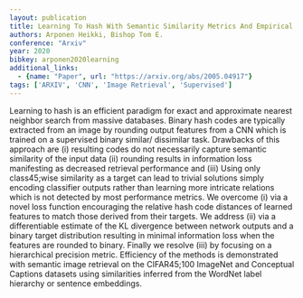 ```yaml
---
layout: publication
title: Learning To Hash With Semantic Similarity Metrics And Empirical KL Divergence
authors: Arponen Heikki, Bishop Tom E.
conference: "Arxiv"
year: 2020
bibkey: arponen2020learning
additional_links:
  - {name: "Paper", url: "https://arxiv.org/abs/2005.04917"}
tags: ['ARXIV', 'CNN', 'Image Retrieval', 'Supervised']
---
```

Learning to hash is an efficient paradigm for exact and approximate nearest neighbor search from massive databases. Binary hash codes are typically extracted from an image by rounding output features from a CNN which is trained on a supervised binary similar/ dissimilar task. Drawbacks of this approach are (i) resulting codes do not necessarily capture semantic similarity of the input data (ii) rounding results in information loss manifesting as decreased retrieval performance and (iii) Using only class45;wise similarity as a target can lead to trivial solutions simply encoding classifier outputs rather than learning more intricate relations which is not detected by most performance metrics. We overcome (i) via a novel loss function encouraging the relative hash code distances of learned features to match those derived from their targets. We address (ii) via a differentiable estimate of the KL divergence between network outputs and a binary target distribution resulting in minimal information loss when the features are rounded to binary. Finally we resolve (iii) by focusing on a hierarchical precision metric. Efficiency of the methods is demonstrated with semantic image retrieval on the CIFAR45;100 ImageNet and Conceptual Captions datasets using similarities inferred from the WordNet label hierarchy or sentence embeddings.
